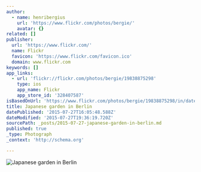 ```yaml
---
author:
  - name: henribergius
    url: 'https://www.flickr.com/photos/bergie/'
    avatar: {}
related: []
publisher:
  url: 'https://www.flickr.com/'
  name: Flickr
  favicon: 'https://www.flickr.com/favicon.ico'
  domain: www.flickr.com
keywords: []
app_links:
  - url: 'flickr://flickr.com/photos/bergie/19838875298'
    type: ios
    app_name: Flickr
    app_store_id: '328407587'
isBasedOnUrl: 'https://www.flickr.com/photos/bergie/19838875298/in/datetaken-public/'
title: Japanese garden in Berlin
datePublished: '2015-07-27T16:05:48.588Z'
dateModified: '2015-07-27T19:36:19.720Z'
sourcePath: _posts/2015-07-27-japanese-garden-in-berlin.md
published: true
_type: Photograph
_context: 'http://schema.org'

---
```

![Japanese garden in Berlin](https://farm1.staticflickr.com/307/19838875298_34d9243efa_b.jpg)